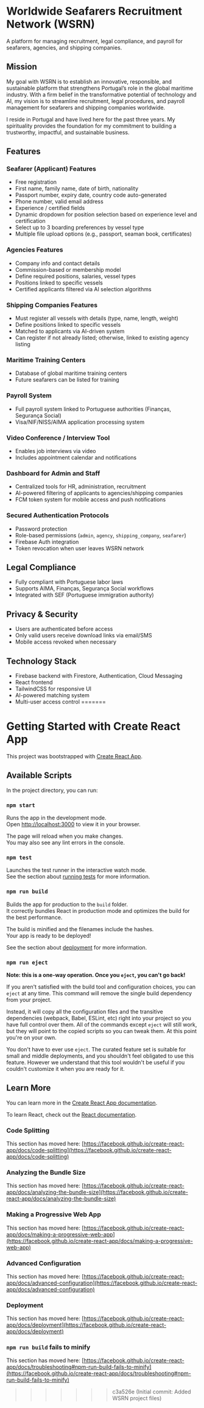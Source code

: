 # Worldwide Seafarers Recruitment Network (WSRN)

A platform for managing recruitment, legal compliance, and payroll for seafarers, agencies, and shipping companies.

## Mission
My goal with WSRN is to establish an innovative, responsible, and sustainable platform that strengthens Portugal’s role in the global maritime industry. With a firm belief in the transformative potential of technology and AI, my vision is to streamline recruitment, legal procedures, and payroll management for seafarers and shipping companies worldwide.

I reside in Portugal and have lived here for the past three years. My spirituality provides the foundation for my commitment to building a trustworthy, impactful, and sustainable business.

## Features

### Seafarer (Applicant) Features
- Free registration
- First name, family name, date of birth, nationality
- Passport number, expiry date, country code auto-generated
- Phone number, valid email address
- Experience / certified fields
- Dynamic dropdown for position selection based on experience level and certification
- Select up to 3 boarding preferences by vessel type
- Multiple file upload options (e.g., passport, seaman book, certificates)

### Agencies Features
- Company info and contact details
- Commission-based or membership model
- Define required positions, salaries, vessel types
- Positions linked to specific vessels
- Certified applicants filtered via AI selection algorithms

### Shipping Companies Features
- Must register all vessels with details (type, name, length, weight)
- Define positions linked to specific vessels
- Matched to applicants via AI-driven system
- Can register if not already listed; otherwise, linked to existing agency listing

### Maritime Training Centers
- Database of global maritime training centers
- Future seafarers can be listed for training

### Payroll System
- Full payroll system linked to Portuguese authorities (Finanças, Segurança Social)
- Visa/NIF/NISS/AIMA application processing system

### Video Conference / Interview Tool
- Enables job interviews via video
- Includes appointment calendar and notifications

### Dashboard for Admin and Staff
- Centralized tools for HR, administration, recruitment
- AI-powered filtering of applicants to agencies/shipping companies
- FCM token system for mobile access and push notifications

### Secured Authentication Protocols
- Password protection
- Role-based permissions (`admin`, `agency`, `shipping_company`, `seafarer`)
- Firebase Auth integration
- Token revocation when user leaves WSRN network

## Legal Compliance
- Fully compliant with Portuguese labor laws
- Supports AIMA, Finanças, Segurança Social workflows
- Integrated with SEF (Portuguese immigration authority)

## Privacy & Security
- Users are authenticated before access
- Only valid users receive download links via email/SMS
- Mobile access revoked when necessary

## Technology Stack
- Firebase backend with Firestore, Authentication, Cloud Messaging
- React frontend
- TailwindCSS for responsive UI
- AI-powered matching system
- Multi-user access control
=======
# Getting Started with Create React App

This project was bootstrapped with [Create React App](https://github.com/facebook/create-react-app).

## Available Scripts

In the project directory, you can run:

### `npm start`

Runs the app in the development mode.\
Open [http://localhost:3000](http://localhost:3000) to view it in your browser.

The page will reload when you make changes.\
You may also see any lint errors in the console.

### `npm test`

Launches the test runner in the interactive watch mode.\
See the section about [running tests](https://facebook.github.io/create-react-app/docs/running-tests) for more information.

### `npm run build`

Builds the app for production to the `build` folder.\
It correctly bundles React in production mode and optimizes the build for the best performance.

The build is minified and the filenames include the hashes.\
Your app is ready to be deployed!

See the section about [deployment](https://facebook.github.io/create-react-app/docs/deployment) for more information.

### `npm run eject`

**Note: this is a one-way operation. Once you `eject`, you can't go back!**

If you aren't satisfied with the build tool and configuration choices, you can `eject` at any time. This command will remove the single build dependency from your project.

Instead, it will copy all the configuration files and the transitive dependencies (webpack, Babel, ESLint, etc) right into your project so you have full control over them. All of the commands except `eject` will still work, but they will point to the copied scripts so you can tweak them. At this point you're on your own.

You don't have to ever use `eject`. The curated feature set is suitable for small and middle deployments, and you shouldn't feel obligated to use this feature. However we understand that this tool wouldn't be useful if you couldn't customize it when you are ready for it.

## Learn More

You can learn more in the [Create React App documentation](https://facebook.github.io/create-react-app/docs/getting-started).

To learn React, check out the [React documentation](https://reactjs.org/).

### Code Splitting

This section has moved here: [https://facebook.github.io/create-react-app/docs/code-splitting](https://facebook.github.io/create-react-app/docs/code-splitting)

### Analyzing the Bundle Size

This section has moved here: [https://facebook.github.io/create-react-app/docs/analyzing-the-bundle-size](https://facebook.github.io/create-react-app/docs/analyzing-the-bundle-size)

### Making a Progressive Web App

This section has moved here: [https://facebook.github.io/create-react-app/docs/making-a-progressive-web-app](https://facebook.github.io/create-react-app/docs/making-a-progressive-web-app)

### Advanced Configuration

This section has moved here: [https://facebook.github.io/create-react-app/docs/advanced-configuration](https://facebook.github.io/create-react-app/docs/advanced-configuration)

### Deployment

This section has moved here: [https://facebook.github.io/create-react-app/docs/deployment](https://facebook.github.io/create-react-app/docs/deployment)

### `npm run build` fails to minify

This section has moved here: [https://facebook.github.io/create-react-app/docs/troubleshooting#npm-run-build-fails-to-minify](https://facebook.github.io/create-react-app/docs/troubleshooting#npm-run-build-fails-to-minify)
>>>>>>> c3a526e (Initial commit: Added WSRN project files)

